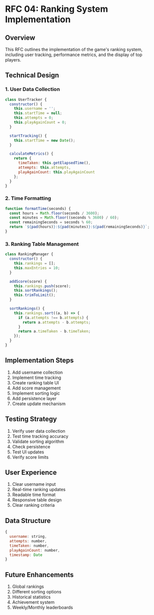# RFC 04: Ranking System Implementation

## Overview

This RFC outlines the implementation of the game's ranking system, including user tracking, performance metrics, and the display of top players.

## Technical Design

### 1. User Data Collection

```javascript
class UserTracker {
  constructor() {
    this.username = '';
    this.startTime = null;
    this.attempts = 0;
    this.playAgainCount = 0;
  }

  startTracking() {
    this.startTime = new Date();
  }

  calculateMetrics() {
    return {
      timeTaken: this.getElapsedTime(),
      attempts: this.attempts,
      playAgainCount: this.playAgainCount
    };
  }
}
```

### 2. Time Formatting

```javascript
function formatTime(seconds) {
  const hours = Math.floor(seconds / 3600);
  const minutes = Math.floor((seconds % 3600) / 60);
  const remainingSeconds = seconds % 60;
  return `${pad(hours)}:${pad(minutes)}:${pad(remainingSeconds)}`;
}
```

### 3. Ranking Table Management

```javascript
class RankingManager {
  constructor() {
    this.rankings = [];
    this.maxEntries = 10;
  }

  addScore(score) {
    this.rankings.push(score);
    this.sortRankings();
    this.trimToLimit();
  }

  sortRankings() {
    this.rankings.sort((a, b) => {
      if (a.attempts !== b.attempts) {
        return a.attempts - b.attempts;
      }
      return a.timeTaken - b.timeTaken;
    });
  }
}
```

## Implementation Steps

1. Add username collection
2. Implement time tracking
3. Create ranking table UI
4. Add score management
5. Implement sorting logic
6. Add persistence layer
7. Create update mechanism

## Testing Strategy

1. Verify user data collection
2. Test time tracking accuracy
3. Validate sorting algorithm
4. Check persistence
5. Test UI updates
6. Verify score limits

## User Experience

1. Clear username input
2. Real-time ranking updates
3. Readable time format
4. Responsive table design
5. Clear ranking criteria

## Data Structure

```javascript
{
  username: string,
  attempts: number,
  timeTaken: number,
  playAgainCount: number,
  timestamp: Date
}
```

## Future Enhancements

1. Global rankings
2. Different sorting options
3. Historical statistics
4. Achievement system
5. Weekly/Monthly leaderboards 